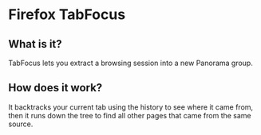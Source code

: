 Firefox TabFocus
================

What is it?
-----------

TabFocus lets you extract a browsing session into a new Panorama group.

How does it work?
-----------------

It backtracks your current tab using the history to see where it came from, then it runs down the tree to find all other pages that came from the same source.
